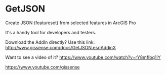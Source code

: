 # GetJSON
Create JSON (featureset) from selected features in ArcGIS Pro

It's a handy tool for developers and testers.

Download the AddIn directly? Use this link: http://www.gissense.com/docs/GetJSON.esriAddinX 

Want to see a video of it?
https://www.youtube.com/watch?v=rY8mflbq1iY

https://www.youtube.com/gissense
